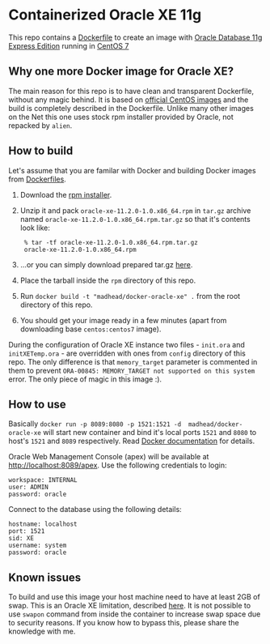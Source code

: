 # Containerized Oracle XE 11g

This repo contains a [Dockerfile](https://www.docker.com/) to create an image with [Oracle Database 11g Express Edition](http://www.oracle.com/technetwork/database/database-technologies/express-edition/overview/index.html) running in [CentOS 7](http://www.centos.org/)

## Why one more Docker image for Oracle XE?

The main reason for this repo is to have clean and transparent Dockerfile, without any magic behind. It is based on [official CentOS images](https://registry.hub.docker.com/_/centos/) and the build is completely described in the Dockerfile. Unlike many other images on the Net this one uses stock rpm installer provided by Oracle, not repacked by `alien`.

## How to build

Let's assume that you are familar with Docker and building Docker images from [Dockerfiles](http://docs.docker.com/reference/builder/).

1. Download the [rpm installer](http://www.oracle.com/technetwork/database/database-technologies/express-edition/downloads/index.html).
1. Unzip it and pack `oracle-xe-11.2.0-1.0.x86_64.rpm` in `tar.gz` archive named `oracle-xe-11.2.0-1.0.x86_64.rpm.tar.gz` so that it's contents look like:

        % tar -tf oracle-xe-11.2.0-1.0.x86_64.rpm.tar.gz
        oracle-xe-11.2.0-1.0.x86_64.rpm

1. ...or you can simply download prepared tar.gz [here](https://github.com/madhead/docker-oracle-xe/releases/download/v1.0.0/oracle-xe-11.2.0-1.0.x86_64.rpm.tar.gz).
1. Place the tarball inside the `rpm` directory of this repo.
1. Run `docker build -t "madhead/docker-oracle-xe" .` from the root directory of this repo.
1. You should get your image ready in a few minutes (apart from downloading base `centos:centos7` image).

During the configuration of Oracle XE instance two files - `init.ora` and `initXETemp.ora` - are overridden with ones from `config` directory of this repo. The only difference is that `memory_target` parameter is commented in them to prevent `ORA-00845: MEMORY_TARGET not supported on this system` error. The only piece of magic in this image :). 

## How to use

Basically `docker run -p 8089:8080 -p 1521:1521 -d  madhead/docker-oracle-xe` will start new container and bind it's local ports `1521` and `8080` to host's `1521` and `8089` respectively. Read [Docker documentation](http://docs.docker.com/userguide/usingdocker/) for details.

Oracle Web Management Console (apex) will be available at [http://localhost:8089/apex](http://localhost:8089/apex). Use the following credentials to login:

    workspace: INTERNAL
    user: ADMIN
    password: oracle

Connect to the database using the following details:

    hostname: localhost
    port: 1521
    sid: XE
    username: system
    password: oracle

## Known issues

To build and use this image your host machine need to have at least 2GB of swap. This is an Oracle XE limitation, described [here](http://docs.oracle.com/cd/E17781_01/install.112/e18802/toc.htm#XEINL106). It is not possible to use `swapon` command from inside the container to increase swap space due to security reasons. If you know how to bypass this, please share the knowledge with me.
